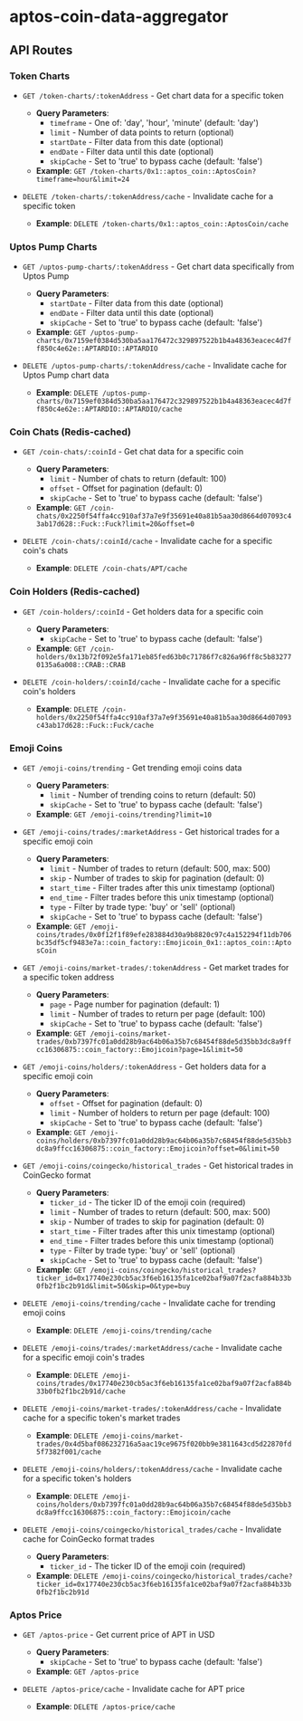 # aptos-coin-data-aggregator

## API Routes

### Token Charts

- `GET /token-charts/:tokenAddress` - Get chart data for a specific token
  - **Query Parameters**:
    - `timeframe` - One of: 'day', 'hour', 'minute' (default: 'day')
    - `limit` - Number of data points to return (optional)
    - `startDate` - Filter data from this date (optional)
    - `endDate` - Filter data until this date (optional)
    - `skipCache` - Set to 'true' to bypass cache (default: 'false')
  - **Example**: `GET /token-charts/0x1::aptos_coin::AptosCoin?timeframe=hour&limit=24`

- `DELETE /token-charts/:tokenAddress/cache` - Invalidate cache for a specific token
  - **Example**: `DELETE /token-charts/0x1::aptos_coin::AptosCoin/cache`

### Uptos Pump Charts

- `GET /uptos-pump-charts/:tokenAddress` - Get chart data specifically from Uptos Pump
  - **Query Parameters**:
    - `startDate` - Filter data from this date (optional)
    - `endDate` - Filter data until this date (optional)
    - `skipCache` - Set to 'true' to bypass cache (default: 'false')
  - **Example**: `GET /uptos-pump-charts/0x7159ef0384d530ba5aa176472c329897522b1b4a48363eacec4d7ff850c4e62e::APTARDIO::APTARDIO`

- `DELETE /uptos-pump-charts/:tokenAddress/cache` - Invalidate cache for Uptos Pump chart data
  - **Example**: `DELETE /uptos-pump-charts/0x7159ef0384d530ba5aa176472c329897522b1b4a48363eacec4d7ff850c4e62e::APTARDIO::APTARDIO/cache`

### Coin Chats (Redis-cached)

- `GET /coin-chats/:coinId` - Get chat data for a specific coin
  - **Query Parameters**:
    - `limit` - Number of chats to return (default: 100)
    - `offset` - Offset for pagination (default: 0)
    - `skipCache` - Set to 'true' to bypass cache (default: 'false')
  - **Example**: `GET /coin-chats/0x2250f54ffa4cc910af37a7e9f35691e40a81b5aa30d8664d07093c43ab17d628::Fuck::Fuck?limit=20&offset=0`

- `DELETE /coin-chats/:coinId/cache` - Invalidate cache for a specific coin's chats
  - **Example**: `DELETE /coin-chats/APT/cache`

### Coin Holders (Redis-cached)

- `GET /coin-holders/:coinId` - Get holders data for a specific coin
  - **Query Parameters**:
    - `skipCache` - Set to 'true' to bypass cache (default: 'false')
  - **Example**: `GET /coin-holders/0x13b72f092e5fa171eb85fed63b0c71786f7c826a96ff8c5b832770135a6a008::CRAB::CRAB`
  

- `DELETE /coin-holders/:coinId/cache` - Invalidate cache for a specific coin's holders
  - **Example**: `DELETE /coin-holders/0x2250f54ffa4cc910af37a7e9f35691e40a81b5aa30d8664d07093c43ab17d628::Fuck::Fuck/cache`

### Emoji Coins

- `GET /emoji-coins/trending` - Get trending emoji coins data
  - **Query Parameters**:
    - `limit` - Number of trending coins to return (default: 50)
    - `skipCache` - Set to 'true' to bypass cache (default: 'false')
  - **Example**: `GET /emoji-coins/trending?limit=10`

- `GET /emoji-coins/trades/:marketAddress` - Get historical trades for a specific emoji coin
  - **Query Parameters**:
    - `limit` - Number of trades to return (default: 500, max: 500)
    - `skip` - Number of trades to skip for pagination (default: 0)
    - `start_time` - Filter trades after this unix timestamp (optional)
    - `end_time` - Filter trades before this unix timestamp (optional)
    - `type` - Filter by trade type: 'buy' or 'sell' (optional)
    - `skipCache` - Set to 'true' to bypass cache (default: 'false')
  - **Example**: `GET /emoji-coins/trades/0x0f12f1f89efe283884d30a9b8820c97c4a152294f11db706bc35df5cf9483e7a::coin_factory::Emojicoin_0x1::aptos_coin::AptosCoin`

- `GET /emoji-coins/market-trades/:tokenAddress` - Get market trades for a specific token address
  - **Query Parameters**:
    - `page` - Page number for pagination (default: 1)
    - `limit` - Number of trades to return per page (default: 100)
    - `skipCache` - Set to 'true' to bypass cache (default: 'false')
  - **Example**: `GET /emoji-coins/market-trades/0xb7397fc01a0dd28b9ac64b06a35b7c68454f88de5d35bb3dc8a9ffcc16306875::coin_factory::Emojicoin?page=1&limit=50`

- `GET /emoji-coins/holders/:tokenAddress` - Get holders data for a specific emoji coin
  - **Query Parameters**:
    - `offset` - Offset for pagination (default: 0)
    - `limit` - Number of holders to return per page (default: 100)
    - `skipCache` - Set to 'true' to bypass cache (default: 'false')
  - **Example**: `GET /emoji-coins/holders/0xb7397fc01a0dd28b9ac64b06a35b7c68454f88de5d35bb3dc8a9ffcc16306875::coin_factory::Emojicoin?offset=0&limit=50`

- `GET /emoji-coins/coingecko/historical_trades` - Get historical trades in CoinGecko format
  - **Query Parameters**:
    - `ticker_id` - The ticker ID of the emoji coin (required)
    - `limit` - Number of trades to return (default: 500, max: 500)
    - `skip` - Number of trades to skip for pagination (default: 0)
    - `start_time` - Filter trades after this unix timestamp (optional)
    - `end_time` - Filter trades before this unix timestamp (optional)
    - `type` - Filter by trade type: 'buy' or 'sell' (optional)
    - `skipCache` - Set to 'true' to bypass cache (default: 'false')
  - **Example**: `GET /emoji-coins/coingecko/historical_trades?ticker_id=0x17740e230cb5ac3f6eb16135fa1ce02baf9a07f2acfa884b33b0fb2f1bc2b91d&limit=50&skip=0&type=buy`

- `DELETE /emoji-coins/trending/cache` - Invalidate cache for trending emoji coins
  - **Example**: `DELETE /emoji-coins/trending/cache`

- `DELETE /emoji-coins/trades/:marketAddress/cache` - Invalidate cache for a specific emoji coin's trades
  - **Example**: `DELETE /emoji-coins/trades/0x17740e230cb5ac3f6eb16135fa1ce02baf9a07f2acfa884b33b0fb2f1bc2b91d/cache`

- `DELETE /emoji-coins/market-trades/:tokenAddress/cache` - Invalidate cache for a specific token's market trades
  - **Example**: `DELETE /emoji-coins/market-trades/0x4d5baf086232716a5aac19ce9675f020bb9e3811643cd5d22870fd5f7382f001/cache`

- `DELETE /emoji-coins/holders/:tokenAddress/cache` - Invalidate cache for a specific token's holders
  - **Example**: `DELETE /emoji-coins/holders/0xb7397fc01a0dd28b9ac64b06a35b7c68454f88de5d35bb3dc8a9ffcc16306875::coin_factory::Emojicoin/cache`

- `DELETE /emoji-coins/coingecko/historical_trades/cache` - Invalidate cache for CoinGecko format trades
  - **Query Parameters**:
    - `ticker_id` - The ticker ID of the emoji coin (required)
  - **Example**: `DELETE /emoji-coins/coingecko/historical_trades/cache?ticker_id=0x17740e230cb5ac3f6eb16135fa1ce02baf9a07f2acfa884b33b0fb2f1bc2b91d`
  

### Aptos Price

- `GET /aptos-price` - Get current price of APT in USD
  - **Query Parameters**:
    - `skipCache` - Set to 'true' to bypass cache (default: 'false')
  - **Example**: `GET /aptos-price`

- `DELETE /aptos-price/cache` - Invalidate cache for APT price
  - **Example**: `DELETE /aptos-price/cache`
  

